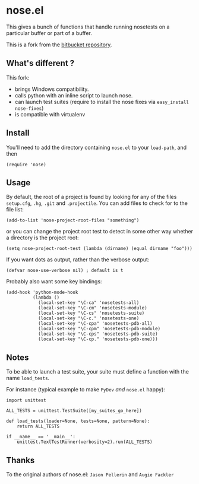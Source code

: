 nose.el
=======

This gives a bunch of functions that handle running nosetests on a
particular buffer or part of a buffer.

This is a fork from the [bitbucket repository][fork].

What's different ?
------------------

This fork:
- brings Windows compatibility.
- calls python with an inline script to launch nose.
- can launch test suites (require to install the nose fixes via
`easy_install nose-fixes`)
- is compatible with virtualenv

Install
-------

You'll need to add the directory containing `nose.el` to your `load-path`,
and then

    (require 'nose)

Usage
-------

By default, the root of a project is found by looking for any of the files
`setup.cfg`, `.hg`, `.git` and `.projectile`. You can add files to check
for to the file list:

    (add-to-list 'nose-project-root-files "something")

or you can change the project root test to detect in some other way
whether a directory is the project root:

    (setq nose-project-root-test (lambda (dirname) (equal dirname "foo")))

If you want dots as output, rather than the verbose output:

    (defvar nose-use-verbose nil) ; default is t

Probably also want some key bindings:

    (add-hook 'python-mode-hook
              (lambda ()
                (local-set-key "\C-ca" 'nosetests-all)
                (local-set-key "\C-cm" 'nosetests-module)
                (local-set-key "\C-cs" 'nosetests-suite)
                (local-set-key "\C-c." 'nosetests-one)
                (local-set-key "\C-cpa" 'nosetests-pdb-all)
                (local-set-key "\C-cpm" 'nosetests-pdb-module)
                (local-set-key "\C-cps" 'nosetests-pdb-suite)
                (local-set-key "\C-cp." 'nosetests-pdb-one)))

Notes
------

To be able to launch a test suite, your suite must define a function with
the name `load_tests`.

For instance (typical example to make `PyDev` *and* `nose.el` happy):

    import unittest

    ALL_TESTS = unittest.TestSuite([my_suites_go_here]) 

    def load_tests(loader=None, tests=None, pattern=None):
        return ALL_TESTS

    if __name__ == '__main__':
        unittest.TextTestRunner(verbosity=2).run(ALL_TESTS)

Thanks
------

To the original authors of nose.el:  `Jason Pellerin` and `Augie Fackler`

[fork]: https://bitbucket.org/durin42/nosemacs/overview
